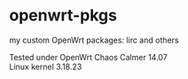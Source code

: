 # openwrt-pkgs
my custom OpenWrt packages: lirc and others

Tested under OpenWrt Chaos Calmer 14.07  
Linux kernel 3.18.23
